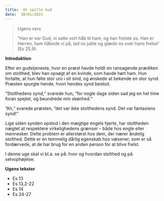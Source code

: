 ```yaml
---
title:  At spille Gud
date:  30/01/2021
---
```


> <p>Ugens vers</p>
> ”Han er vor Gud, vi satte vort håb til ham, og han frelste os. Han er Herren, ham håbede vi på, lad os juble og glæde os over hans frelse“ (Es 25,9).

**Introduktion**

Efter en gudstjeneste, hvor en præst havde holdt en ransagende prædiken om stolthed, blev han opsøgt af en kvinde, som havde hørt ham. Hun fortalte, at hun følte stor uro i sit sind, og ønskede at bekende en stor synd. Præsten spurgte hende, hvori hendes synd bestod.

”Stolthedens synd,“ svarede hun, ”for nogle dage siden sad jeg en hel time foran spejlet, og beundrede min skønhed.“

”Ah,“ svarede præsten, ”det var ikke stolthedens synd. Det var fantasiens synd!“

Lige siden synden opstod i den mægtige engels hjerte, har stoltheden nægtet at respektere virkelighedens grænser – både hos engle eller mennesker. Dette problem er allerstørst hos dem, der nærer åndelig stolthed. Dette er en temmelig dårlig egenskab hos væsener, som er så fordærvede, at de har brug for en anden person for at blive frelst.

I denne uge skal vi bl.a. se på: hvor og hvordan stolthed og på selvophøjelse.

**Ugens tekster**

- Es 13
- Es 13,2-22
- Es 14
- Es 24-27